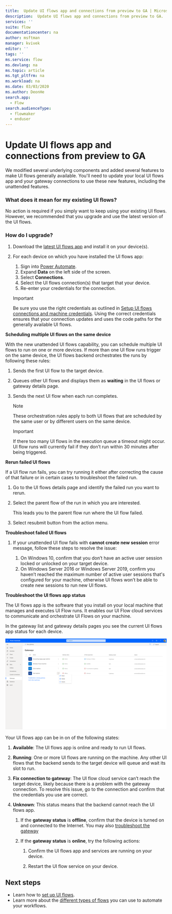 ```yaml
---
title:  Update UI flows app and connections from preview to GA | Microsoft Docs
description:  Update UI flows app and connections from preview to GA.
services: ''
suite: flow
documentationcenter: na
author: msftman
manager: kvivek
editor: ''
tags: ''
ms.service: flow
ms.devlang: na
ms.topic: article
ms.tgt_pltfrm: na
ms.workload: na
ms.date: 03/03/2020
ms.author: DeonHe
search.app: 
  - Flow
search.audienceType: 
  - flowmaker
  - enduser
---
```


# Update UI flows app and connections from preview to GA

We modified several underlying components and added several features to make UI flows generally available. You'll need to update your local UI flows app and your gateway connections to use these new features, including the unattended features.

### What does it mean for my existing UI flows?

No action is required if you simply want to keep using your existing UI flows. However, we recommended that you upgrade and use the latest version of the UI flows.

### How do I upgrade?

1.  Download the [latest UI flows app](https://go.microsoft.com/fwlink/?linkid=2102613&clcid=0x409) and install it on your device(s).

1.  For each device on which you have installed the UI flows app:

    1. Sign into [Power Automate](https://powerautomate.microsoft.com).
    1. Expand **Data** on the left side of the screen.
    1. Select **Connections**.
    1. Select the UI flows connection(s) that target that your device.
    1. Re-enter your credentials for the connection.

    >[!IMPORTANT]
    >Be sure you use the right credentials as outlined in [Setup UI flows connections and machine credentials](setup.md). Using the correct credentials ensures that your connection updates and uses the code paths for the generally available UI flows.

**Scheduling multiple UI flows on the same device**

With the new unattended UI flows capability, you can schedule multiple UI flows to run on one or more devices. If more than one UI flow runs trigger on the same device, the UI flows backend orchestrates the runs by following these rules:

1.  Sends the first UI flow to the target device.

1.  Queues other UI flows and displays them as **waiting** in the UI flows or gateway details page.

1.  Sends the next UI flow when each run completes.

    >[!NOTE]
    >These orchestration rules apply to both UI flows that are scheduled by the same user or by different users on the same device.

    >[!IMPORTANT]
    >If there too many UI flows in the execution queue a timeout might occur. UI
    >flow runs will currently fail if they don’t run within 30 minutes after being triggered.

**Rerun failed UI flows**

If a UI flow run fails, you can try running it either after correcting the cause of that failure or in certain cases to troubleshoot the failed run.

1. Go to the UI flows details page and identify the failed run you want to rerun.

1. Select the parent flow of the run in which you are interested.

   This leads you to the parent flow run where the UI flow failed.

1. Select resubmit button from the action menu.

**Troubleshoot failed UI flows**

1. If your unattended UI flow fails with **cannot create new session** error message, follow these steps to resolve the issue:

    1.  On Windows 10, confirm that you don’t have an active user session locked or unlocked on your target device.
    1.  On Windows Server 2016 or Windows Server 2019, confirm you haven’t reached the maximum number of active user sessions that's configured for your machine, otherwise UI flows won’t be able to create new sessions to run new UI flows.

**Troubleshoot the UI flows app status**

The UI flows app is the software that you install on your local machine that manages and executes UI Flow runs. It enables our UI Flow cloud services to communicate and orchestrate UI Flows on your machine.

In the gateway list and gateway details pages you see the current UI flows app status for each device.

![A screenshot that shows the list of gateways](../media/update-ui-flow-ga/gateway-list.png)

Your UI flows app can be in on of the following states:

1. **Available**: The UI flows app is online and ready to run UI flows.

1. **Running**: One or more UI flows are running on the machine. Any other UI flows that the backend sends to the target device will queue and wait its slot to run.

1. **Fix connection to gateway**: The UI flow cloud service can’t reach the target device, likely because there is a problem with the gateway connection. To resolve this issue, go to the connection and confirm that the credentials
    you use are correct.

1. **Unknown**: This status means that the backend cannot reach the UI flows app.

    1. If the **gateway status** is **offline**, confirm that the device is turned on and connected to the Internet. You may also [troubleshoot the gateway](https://docs.microsoft.com/data-integration/gateway/service-gateway-tshoot)

    1. If the **gateway status** is **online**, try the following actions:

        1. Confirm the UI flows app and services are running on your device.

        1. Restart the UI flow service on your device.

 <!-- todo      1. See (Managing UI flows app (Install, update, versions…)) for more
            details. -->

## Next steps

- Learn how to [set up UI flows](setup.md). 
- Learn more about the [different types of flows](..\getting-started.md#types-of-flows) you can use to automate your workflows.


